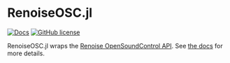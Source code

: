 # RenoiseOSC.jl

[![Docs](https://img.shields.io/badge/docs-dev-blue.svg)](https://stellartux.github.io//)
[![GitHub license](https://img.shields.io/github/license/stellartux/RenoiseOSC.jl)](https://github.com/stellartux/RenoiseOSC.jl/blob/master/LICENSE)

RenoiseOSC.jl wraps the [Renoise OpenSoundControl API](https://tutorials.renoise.com/wiki/Open_Sound_Control). See [the docs](https://stellartux.github.io/RenoiseOSC.jl/dev/) for more details.
